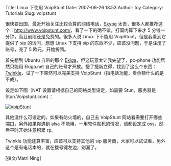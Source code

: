 Title: Linux 下使用 VoipStunt
Date: 2007-06-26 18:53
Author: toy
Category: Tutorials
Slug: voipstunt

很快要出国，最近开始关注比较合算的网络电话，[Skype](http://www.skype.com/)
太贵，很多人都推荐这个：<http://www.voipstunt.com/>，看了一下的确不错，打国内算下来才
5 分钱一分钟，而且前段还是免费的。很多人说 Linux 下不能用
VoipStunt，但是我看到它提供了 sip 的访问，想想 Linux 下支持 sip
的东西不少，应该没问题，于是注册了账号，充了 5 欧元，开始折腾。

首先想到 Ubuntu 自带的那个
[Ekiga](http://ekiga.org/)，但这玩意太让我失望了，pc-phone
功能居然只能用 Ekiga.net
自己的账号才开放。搜了搜新立得，找到了这么个东西：[Twinkle](http://www.twinklephone.com/)，试了一下果然可以完美支持
VoipStunt（指电话功能，看余额什么的是不成）。

设定如下图（NAT 设置请根据自己的网络类型设定，如需要 Stun，服务器是
Stun.Voipstunt.com）：

[![VoipStunt](http://i.linuxtoy.org/i/2007/06/voipstunt_s.jpg)](http://i.linuxtoy.org/i/2007/06/voipstunt.jpg)

其他没什么可设定的，如果有防火墙的，自己去 VoipStunt
网站看需要打开哪些端口，另外如果你遇到 alsa
不能用，一用软件就死的情况，请都设定成 oss，然后平时开始注意积累 rp。

Twinkle 功能还算丰富，应该可以支持其他的 sip
服务商，大家可以试试看，另外这个是有电话本的，就在拨号键左边，别漏了。

[撰文/Matri Ning]
